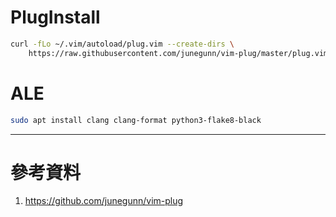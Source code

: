 
# PlugInstall
```bash
curl -fLo ~/.vim/autoload/plug.vim --create-dirs \
    https://raw.githubusercontent.com/junegunn/vim-plug/master/plug.vim
```
# ALE
```bash
sudo apt install clang clang-format python3-flake8-black
```

---
# 參考資料
1. https://github.com/junegunn/vim-plug